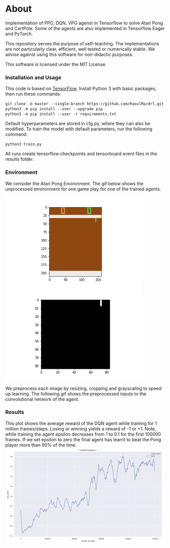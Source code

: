 # About
Implementation of PPO, DQN, VPG agenst in Tensorflow to solve Atari Pong and CartPole. 
Some of the agents are also implemented in Tensorflow Eager and PyTorch.

This repository serves the purpose of self-teaching. The implementations 
are not particularly clear, efficient, well tested or numerically stable. We advise 
against using this software for non-didactic purposes.

This software is licensed under the MIT License.

### Installation and Usage
This code is based on [TensorFlow](https://www.tensorflow.org/). Install Python 3 with basic 
packages, then run these commands: 
```Shell
git clone -b master --single-branch https://github.com/RaoulMa/drl.git
python3 -m pip install --user --upgrade pip
python3 -m pip install --user -r requirements.txt 
```

Default hyperparameters are stored in cfg.py, where they can also be modified. To train the model
with default parameters, run the following command:
```Shell
python3 train.py
```

All runs create tensorflow checkpoints and tensorboard event files in the results folder.

### Environment
We consider the Atari Pong Environment. The gif below shows the unprocessed environment for one game play for 
one of the trained agents. 

![](images/pong_not_preprocessed.gif)![](images/pong_preprocessed.gif)

We preprocess each image by resizing, cropping and grayscaling to speed up learning. The following gif shows 
the preprocessed inputs to the convolutional network of the agent.



### Results
This plot shows the average reward of the DQN agent while training for 1 million frames/steps. 
Losing or winning yields a reward of -1 or +1. Note, while training the agent epsilon decreases 
from 1 to 0.1 for the first 100000 frames. If we set epsilon to zero the final agent 
has learnt to beat the Pong player more than 90% of the time.
![dqn returns](images/dqn_ext_return_versus_model_name.png)



